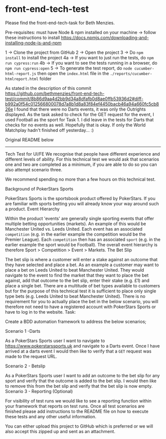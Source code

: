 # front-end-tech-test

Please find the front-end-tech-task for Beth Menzies. 

Pre-requisites: must have Node & npm installed on your machine -> follow these instructions to install https://docs.npmjs.com/downloading-and-installing-node-js-and-npm

1 -> Clone the project from GitHub
2 -> Open the project
3 -> Do `npm install` to install the project
4a -> If you want to just run the tests, do `npm run cypress:run`
4b -> If you want to see the tests running in a browser, do `npm run cypress:open`
5 -> To generate the test report, do `node cucumber-html-report.js` then open the `index.html` file in the `./reports/cucumber-htmlreport.html` folder

As stated in the description of this commit https://github.com/bethmenzies/front-end-tech-test/commit/8b86d9aa4d2bb9d34a8dfafb0d8ae0ffb53936d2#diff-b992a0f54c012566800078d7a8b1d8a83f84ef4450bacb46a94a660fc5cb826e I found that there were no Darts events, it was only the Outrights displayed. As the task asked to check for the GET request for the event, I used Football as the sport for Task 1. I did leave in the tests for Darts that checks for no events as well. Hopefully that is okay. If only the World Matchplay hadn't finished off yesterday... :) 

Original README below

***


Tech Test for UI/FE
We recognise that people have different experience and different levels of ability. For this technical test we would ask that scenarios one and two are completed as a minimum, if you are able to do so you can also attempt scenario three.

We recommend spending no more than a few hours on this technical test.

Background of PokerStars Sports

PokerStars Sports is the sportsbook product offered by PokerStars. If you are familiar with sports betting you will already know your way around such a product.
Event Hierarchy

Within the product 'events' are generally single sporting events that offer multiple betting opportunities (markets). An example of this would be Manchester United vs. Leeds United. Each event has an associated `competition` (e.g. in the earlier example the competition would be the Premier League). Each `competition` then has an associated `sport` (e.g. in the earlier example the sport would be Football). The overall event hierarchy is therefore Sport > Competition > Event > Markets.
The Bet Slip

The bet slip is where a customer will enter a stake against an outcome that they have selected and place a bet. As an example a customer may want to place a bet on Leeds United to beat Manchester United. They would navigate to the event to find the market that they want to place the bet against, add that outcome to the bet slip, enter their stake (e.g. £1) and place a single bet.
There are a multitude of bet types available to customers but for the purpose of this technical test it is sufficient to place only single type bets (e.g. Leeds United to beat Manchester United).
There is no requirement for you to actually place the bet in the below scenario, you will therefore not need to have a registered account with PokerStars Sports or have to log in to the website.
Task:

Create a BDD automation framework to address the below scenarios;

Scenario 1 -Darts

As a PokerStars Sports user I want to navigate to https://www.pokerstarssports.uk and navigate to a Darts event. Once I have arrived at a darts event I would then like to verify that a `GET` request was made to the request URL.

Scenario 2 - Betslip

As a PokerStars Sports user I want to add an outcome to the bet slip for any sport and verify that the outcome is added to the bet slip. I would then like to remove this from the bet slip and verify that the bet slip is now empty.
Scenario 3 - Reporting (Optional)

For visibility of test runs we would like to see a reporting function within your framework that reports on test runs.
Once all test scenarios are finished please add instructions to the README file on how to execute these tests and any other useful information.

You can either upload this project to GitHub which is preferred or we will also accept this zipped up and sent as an attachment.

